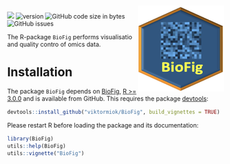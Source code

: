 <img src="https://github.com/viktormiok/viktormiok.me/blob/main/software/BioFig.png" align="right" height="200" width="200">

![](https://img.shields.io/badge/languages-R-orange.svg) ![version](https://img.shields.io/badge/GiHub_version-1.1.0-519dd9) ![GitHub code size in bytes](https://img.shields.io/github/languages/code-size/viktormiok/BioFig) ![GitHub issues](https://img.shields.io/github/issues/viktormiok/BioFig)

The R-package `BioFig` performs visualisatio and quality contro of omics data. 

# Installation

The package `BioFig` depends on [BioFig](https://github.com/viktormiok/BioFig), [R >= 3.0.0](https://cran.r-project.org/) and is available from GitHub. This requires the package [devtools](https://cran.r-project.org/web/packages/devtools/index.html):

``` r
devtools::install_github("viktormiok/BioFig", build_vignettes = TRUE)
```

Please restart R before loading the package and its documentation:

``` r
library(BioFig)
utils::help(BioFig)
utils::vignette("BioFig")
```
